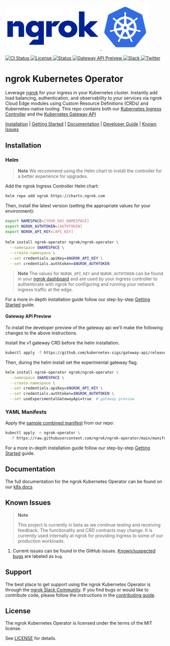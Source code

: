 <p>
  <a href="https://ngrok.com">
    <img src="docs/assets/images/ngrok-blue-lrg.png" alt="ngrok Logo" width="300" url="https://ngrok.com" />
  </a>
  <a href="https://kubernetes.io/">
  <img src="docs/assets/images/Kubernetes-icon-color.svg.png" alt="Kubernetes logo" width="150" />
  </a>
</p>

<p>
  <a href="https://github.com/ngrok/ngrok-operator/actions?query=branch%3Amain+event%3Apush">
      <img src="https://github.com/ngrok/ngrok-operator/actions/workflows/ci.yaml/badge.svg" alt="CI Status"/>
  </a>
  <a href="https://github.com/ngrok/ngrok-operator/blob/master/LICENSE">
    <img src="https://img.shields.io/badge/License-MIT-blue.svg" alt="License"/>
  </a>
  <a href="#features-and-beta-status">
    <img src="https://img.shields.io/badge/Status-Beta-orange.svg" alt="Status"/>
  </a>
   <a href="#gateway-api-status">
    <img src="https://img.shields.io/badge/Gateway_API-preview-rgba(159%2C122%2C234)" alt="Gateway API Preivew"/>
  </a>
  <a href="https://ngrok.com/slack">
    <img src="https://img.shields.io/badge/Join%20Our%20Community-Slack-blue" alt="Slack"/>
  </a>
  <a href="https://twitter.com/intent/follow?screen_name=ngrokHQ">
    <img src="https://img.shields.io/twitter/follow/ngrokHQ.svg?style=social&label=Follow" alt="Twitter"/>
  </a>
</p>

# ngrok Kubernetes Operator


Leverage [ngrok](https://ngrok.com/) for your ingress in your Kubernetes cluster.  Instantly add load balancing, authentication, and observability to your services via ngrok Cloud Edge modules using Custom Resource Definitions (CRDs) and Kubernetes-native tooling. This repo contains both our [Kubernetes Ingress Controller](https://kubernetes.io/docs/concepts/services-networking/ingress/) and the [Kubernetes Gateway API](https://gateway-api.sigs.k8s.io/)


[Installation](#installation) | [Getting Started](https://ngrok.com/docs/using-ngrok-with/k8s/) | [Documentation](#documentation) | [Developer Guide](https://github.com/ngrok/ngrok-operator/blob/main/docs/developer-guide/README.md) | [Known Issues](#known-issues)

## Installation

### Helm

> **Note** We recommend using the Helm chart to install the controller for a better experience for upgrades.

Add the ngrok Ingress Controller Helm chart:

```sh
helm repo add ngrok https://charts.ngrok.com
```

Then, install the latest version (setting the appropriate values for your environment):

```sh
export NAMESPACE=[YOUR_K8S_NAMESPACE]
export NGROK_AUTHTOKEN=[AUTHTOKEN]
export NGROK_API_KEY=[API_KEY]

helm install ngrok-operator ngrok/ngrok-operator \
  --namespace $NAMESPACE \
  --create-namespace \
  --set credentials.apiKey=$NGROK_API_KEY \
  --set credentials.authtoken=$NGROK_AUTHTOKEN
```

> **Note** The values for `NGROK_API_KEY` and `NGROK_AUTHTOKEN` can be found in your [ngrok dashboard](https://dashboard.ngrok.com/get-started/setup) and are used by your ingress controller to authenticate with ngrok for configuring and running your network ingress traffic at the edge.

For a more in-depth installation guide follow our step-by-step [Getting Started](https://ngrok.com/docs/using-ngrok-with/k8s/) guide.

#### Gateway API Preview

To install the developer preview of the gateway api we'll make the following changes to the above instructions.

Install the v1 gateway CRD before the helm installation.
```sh
kubectl apply -f https://github.com/kubernetes-sigs/gateway-api/releases/download/v1.0.0/standard-install.yaml
```

Then, during the helm install set the experimental gateway flag.

```sh
helm install ngrok-operator ngrok/ngrok-operator \
  --namespace $NAMESPACE \
  --create-namespace \
  --set credentials.apiKey=$NGROK_API_KEY \
  --set credentials.authtoken=$NGROK_AUTHTOKEN \
  --set useExperimentalGatewayApi=true  # gateway preview
```
### YAML Manifests

Apply the [sample combined manifest](manifest-bundle.yaml) from our repo:

```sh
kubectl apply -n ngrok-operator \
  -f https://raw.githubusercontent.com/ngrok/ngrok-operator/main/manifest-bundle.yaml
```

For a more in-depth installation guide follow our step-by-step [Getting Started](https://ngrok.com/docs/using-ngrok-with/k8s/) guide.

## Documentation

The full documentation for the ngrok Kubernetes Operator can be found on our [k8s docs](https://ngrok.com/docs/k8s/)

## Known Issues

> **Note**
>
> This project is currently in beta as we continue testing and receiving feedback. The functionality and CRD contracts may change. It is currently used internally at ngrok for providing ingress to some of our production workloads.

1. Current issues can be found in the GitHub issues. [Known/suspected bugs](https://github.com/ngrok/ngrok-operator/issues?q=is%3Aopen+is%3Aissue+label%3Abug) are labeled as `bug`.

## Support

The best place to get support using the ngrok Kubernetes Operator is through the [ngrok Slack Community](https://ngrok.com/slack). If you find bugs or would like to contribute code, please follow the instructions in the [contributing guide](./docs/CONTRIBUTING.md).

## License

The ngrok Kubernetes Operator is licensed under the terms of the MIT license.

See [LICENSE](./LICENSE.txt) for details.
